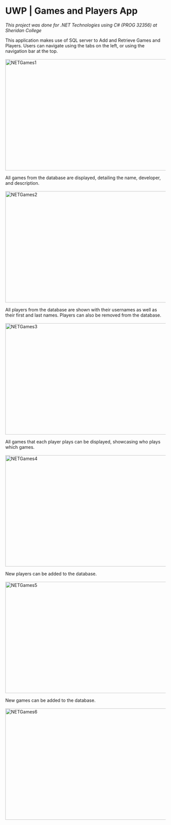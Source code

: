 # UWP | Games and Players App

*This project was done for .NET Technologies using C# (PROG 32356) at Sheridan College*

This application makes use of SQL server to Add and Retrieve Games and Players. Users can navigate using the tabs on the left, or using the navigation bar at the top.
<br>
<br>
<img width="638" height="350" alt="NETGames1" src="https://github.com/user-attachments/assets/f1f616dd-f8d0-43e2-82f9-08e0bb1c762e" />

All games from the database are displayed, detailing the name, developer, and description.
<br>
<br>
<img width="638" height="350" alt="NETGames2" src="https://github.com/user-attachments/assets/523f9860-dcdf-4878-87aa-a5bf40efda86" />

All players from the database are shown with their usernames as well as their first and last names. Players can also be removed from the database.
<br>
<br>
<img width="638" height="350" alt="NETGames3" src="https://github.com/user-attachments/assets/35320258-d452-44cb-9837-48f401e5e9ec" />

All games that each player plays can be displayed, showcasing who plays which games.
<br>
<br>
<img width="638" height="350" alt="NETGames4" src="https://github.com/user-attachments/assets/da8ba207-fdbc-4944-86ab-7e4ac0047604" />

New players can be added to the database.
<br>
<br>
<img width="638" height="350" alt="NETGames5" src="https://github.com/user-attachments/assets/026ca385-61fd-4c88-8cf7-cdef19fbf08b" />

New games can be added to the database.
<br>
<br>
<img width="638" height="350" alt="NETGames6" src="https://github.com/user-attachments/assets/e59f4af8-c991-4e4b-b3b1-bb9e7b144cdf" />
